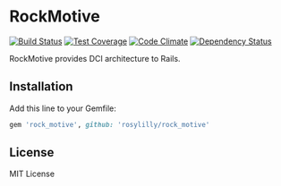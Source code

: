 # RockMotive

[![Build Status](https://travis-ci.org/rosylilly/rock_motive.svg?branch=master)](https://travis-ci.org/rosylilly/rock_motive)
[![Test Coverage](https://codeclimate.com/github/rosylilly/rock_motive/badges/coverage.svg)](https://codeclimate.com/github/rosylilly/rock_motive)
[![Code Climate](https://codeclimate.com/github/rosylilly/rock_motive/badges/gpa.svg)](https://codeclimate.com/github/rosylilly/rock_motive)
[![Dependency Status](https://gemnasium.com/rosylilly/rock_motive.svg)](https://gemnasium.com/rosylilly/rock_motive)

RockMotive provides DCI architecture to Rails.

## Installation

Add this line to your Gemfile:

```ruby
gem 'rock_motive', github: 'rosylilly/rock_motive'
```

## License

MIT License
